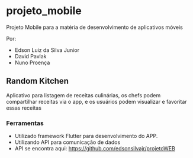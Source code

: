 # projeto_mobile

Projeto Mobile para a matéria de desenvolvimento de aplicativos móveis

Por: 
* Edson Luiz da Silva Junior
* David Pavlak
* Nuno Proença

## Random Kitchen
Aplicativo para listagem de receitas culinárias, os chefs podem compartilhar receitas via o app, e os usuários podem visualizar e favoritar essas receitas

### Ferramentas

* Utilizado framework Flutter para desenvolvimento do APP.
* Utilizando API para comunicação de dados
* API se encontra aqui: https://github.com/edsonsilvajr/projetoWEB

